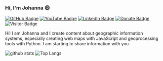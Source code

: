 ### Hi, I'm Johanna 😄

[![GitHub Badge](https://img.shields.io/github/followers/mjvalenzuela?style=social)](https://github.com/mjvalenzuela?tab=followers)
[![YouTube Badge](https://img.shields.io/badge/My-YouTube-red)](https://www.youtube.com/channel/UCbiz5hEvp5O2OSCB_3VVGww)
[![LinkedIn Badge](https://img.shields.io/badge/My-LinkedIn-blue)](https://www.linkedin.com/in/maritzajohannavalenzuelasuarez/)
[![Donate Badge](https://img.shields.io/badge/Donate-Buy%20me%20a%20coffee-yellowgreen.svg)](https://www.buymeacoffee.com/mjvalenzuela)
![Visitor Badge](https://visitor-badge.laobi.icu/badge?page_id=mjvalenzuela.mjvalenzuela)

<!--
**mjvalenzuela/mjvalenzuela** is a ✨ _special_ ✨ repository because its `README.md` (this file) appears on your GitHub profile.

Here are some ideas to get you started:

- 🔭 I’m currently working on ...
- 🌱 I’m currently learning ...
- 👯 I’m looking to collaborate on ...
- 🤔 I’m looking for help with ...
- 💬 Ask me about ...
- 📫 How to reach me: ...
- 😄 Pronouns: ...
- ⚡ Fun fact: ...
-->

Hi! I am Johanna and I create content about geographic information systems, especially creating web maps with JavaScript and geoprocessing tools with Python. I am starting to share information with you.

![github stats](https://github-readme-stats.vercel.app/api?username=mjvalenzuela&show_icons=true)
![Top Langs](https://github-readme-stats.vercel.app/api/top-langs/?username=mjvalenzuela&langs_count=3&hide=javascript,go,html,css,tex)
